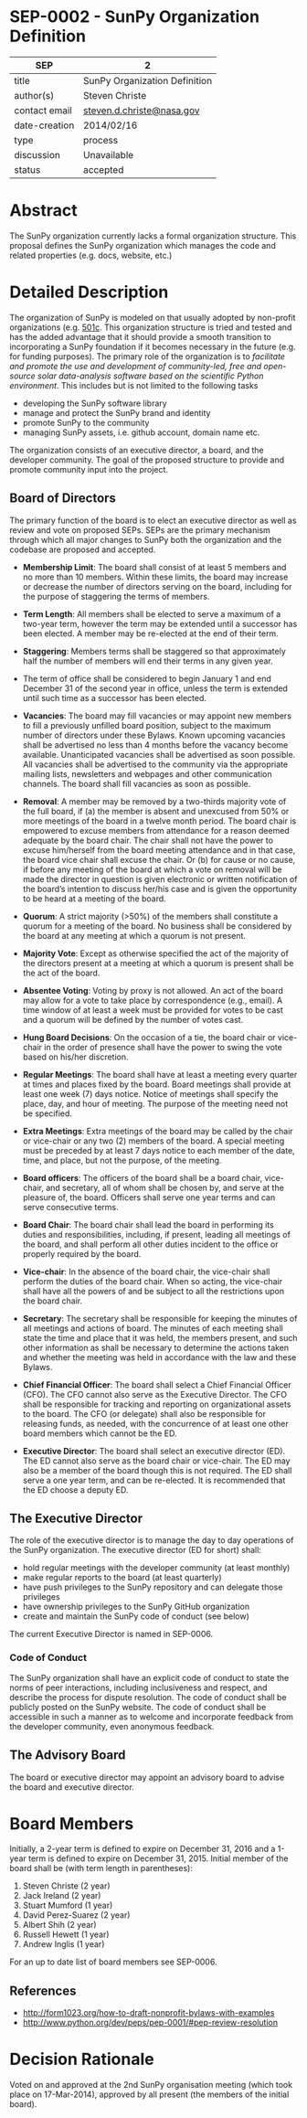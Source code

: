 # SEP-0002 - SunPy Organization Definition

| SEP           | 2                             |
|---------------|-------------------------------|
| title         | SunPy Organization Definition |
| author(s)     | Steven Christe                |
| contact email | steven.d.christe@nasa.gov     |
| date-creation | 2014/02/16                    |
| type          | process                       |
| discussion    | Unavailable                   |
| status        | accepted                      |

# Abstract
The SunPy organization currently lacks a formal organization
structure. This proposal defines the SunPy organization which manages
the code and related properties (e.g. docs, website, etc.)

# Detailed Description
The organization of SunPy is modeled on that usually adopted by
non-profit organizations (e.g.
[501c](http://en.wikipedia.org/wiki/501(c)_organization). This
organization structure is tried and tested and has the added advantage
that it should provide a smooth transition to incorporating a SunPy
foundation if it becomes necessary in the future (e.g. for funding
purposes). The primary role of the organization is to *facilitate and
promote the use and development of community-led, free and
open-source solar data-analysis software based on the scientific
Python environment*. This includes but is not limited to the following
tasks

* developing the SunPy software library
* manage and protect the SunPy
brand and identity
* promote SunPy to the community
* managing SunPy assets, i.e. github account, domain name etc.

The organization consists of an executive director, a board, and the
developer community. The goal of the proposed structure to provide and
promote community input into the project.

## Board of Directors
The primary function of the board is to elect an executive director as
well as review and vote on proposed SEPs. SEPs are the primary
mechanism through which all major changes to SunPy both the
organization and the codebase are proposed and accepted.

* **Membership Limit**: The board shall consist of at least 5 members
and no more than 10 members. Within these limits, the board may
increase or decrease the number of directors serving on the board,
including for the purpose of staggering the terms of members.

* **Term Length**: All members shall be elected to serve a maximum of
a two-year term, however the term may be extended until a successor
has been elected. A member may be re-elected at the end of their term.

* **Staggering**: Members terms shall be staggered so that
approximately half the number of members will end their terms in any
given year.

* The term of office shall be considered to begin January 1 and end
December 31 of the second year in office, unless the term is extended
until such time as a successor has been elected.

* **Vacancies**: The board may fill vacancies or may appoint new
members to fill a previously unfilled board position, subject to the
maximum number of directors under these Bylaws.  Known upcoming
vacancies shall be advertised no less than 4 months before the vacancy
become available.  Unanticipated vacancies shall be advertised as soon
possible.  All vacancies shall be advertised to the community via the
appropriate mailing lists, newsletters and webpages and other
communication channels.  The board shall fill vacancies as soon as
possible.

* **Removal**: A member may be removed by a two-thirds majority vote
of the full board, if (a) the member is absent and unexcused from 50%
or more meetings of the board in a twelve month period.  The board
chair is empowered to excuse members from attendance for a reason
deemed adequate by the board chair. The chair shall not have the power
to excuse him/herself from the board meeting attendance and in that
case, the board vice chair shall excuse the chair. Or (b) for cause or
no cause, if before any meeting of the board at which a vote on
removal will be made the director in question is given electronic or
written notification of the board’s intention to discuss her/his case
and is given the opportunity to be heard at a meeting of the board.

* **Quorum**:  A strict majority (>50%) of the members shall
constitute a quorum for a meeting of the board. No business shall be
considered by the board at any meeting at which a quorum is not
present.

* **Majority Vote**:  Except as otherwise specified the act of the
majority of the directors present at a meeting at which a quorum is
present shall be the act of the board.

* **Absentee Voting**:  Voting by proxy is not allowed.
An act of the board may allow for a vote to take place by correspondence
(e.g., email). A time window of at least a week must be provided for votes to
be cast and a quorum will be defined by the number of votes cast.

* **Hung Board Decisions**: On the occasion of a tie, the board chair
or vice-chair in the order of presence shall have the power to swing
the vote based on his/her discretion.

* **Regular Meetings**:  The board shall have at least a meeting every
quarter at times and places fixed by the board. Board meetings shall
provide at least one week (7) days notice. Notice of meetings shall
specify the place, day, and hour of meeting. The purpose of the
meeting need not be specified.

* **Extra Meetings**:  Extra meetings of the board may be called by
the chair or vice-chair or any two (2) members of the board.  A
special meeting must be preceded by at least 7 days notice to each
member of the date, time, and place, but not the purpose, of the
meeting.

* **Board officers**: The officers of the board shall be a board
chair, vice-chair, and secretary, all of whom shall be chosen by, and
serve at the pleasure of, the board. Officers shall serve one year
terms and can serve consecutive terms.

* **Board Chair**: The board chair shall lead the board in performing
its duties and responsibilities, including, if present, leading all
meetings of the board, and shall perform all other duties incident to
the office or properly required by the board.

* **Vice-chair**: In the absence of the board chair, the vice-chair
shall perform the duties of the board chair. When so acting, the
vice-chair shall have all the powers of and be subject to all the
restrictions upon the board chair.

* **Secretary**: The secretary shall be responsible for keeping the
minutes of all meetings and actions of board.  The minutes of each
meeting shall state the time and place that it was held, the members
present, and such other information as shall be necessary to determine
the actions taken and whether the meeting was held in accordance with
the law and these Bylaws.

* **Chief Financial Officer**: The board shall select a Chief Financial Officer
(CFO). The CFO cannot also serve as the Executive Director. The CFO shall
be responsible for tracking and reporting on organizational assets to the board.
The CFO (or delegate) shall also be responsible for releasing funds, as needed, with the
concurrence of at least one other board members which cannot be the ED.

* **Executive Director**: The board shall select an executive director
(ED). The ED cannot also serve as the board chair or vice-chair. The
ED may also be a member of the board though this is not required. The
ED shall serve a one year term, and can be re-elected. It is recommended that
the ED choose a deputy ED.

## The Executive Director
The role of the executive director is to manage the day to day
operations of the SunPy organization. The executive director (ED for
short) shall:

* hold regular meetings with the developer community (at least monthly)
* make regular reports to the board (at least quarterly)
* have push privileges to the SunPy repository and can delegate those privileges
* have ownership privileges to the SunPy GitHub organization
* create and maintain the SunPy code of conduct (see below)

The current Executive Director is named in SEP-0006.

### Code of Conduct

The SunPy organization shall have an explicit code of conduct to state
the norms of peer interactions, including inclusiveness and respect,
and describe the process for dispute resolution.
The code of conduct shall be publicly posted on the SunPy website.
The code of conduct shall be accessible in such
a manner as to welcome and incorporate feedback from the developer
community, even anonymous feedback.

## The Advisory Board
The board or executive director may appoint an advisory board to
advise the board and executive director.

# Board Members
Initially, a 2-year term is defined to expire on December 31, 2016 and
a 1-year term is defined to expire on December 31, 2015.  Initial
member of the board shall be (with term length in parentheses):

1. Steven Christe (2 year)
2. Jack Ireland (2 year)
3. Stuart Mumford (1 year)
4. David Perez-Suarez (2 year)
5. Albert Shih (2 year)
6. Russell Hewett (1 year)
7. Andrew Inglis (1 year)

For an up to date list of board members see SEP-0006.

## References
* http://form1023.org/how-to-draft-nonprofit-bylaws-with-examples
* http://www.python.org/dev/peps/pep-0001/#pep-review-resolution

# Decision Rationale
Voted on and approved at the 2nd SunPy organisation meeting (which took place on
17-Mar-2014), approved by all present (the members of the initial board).
